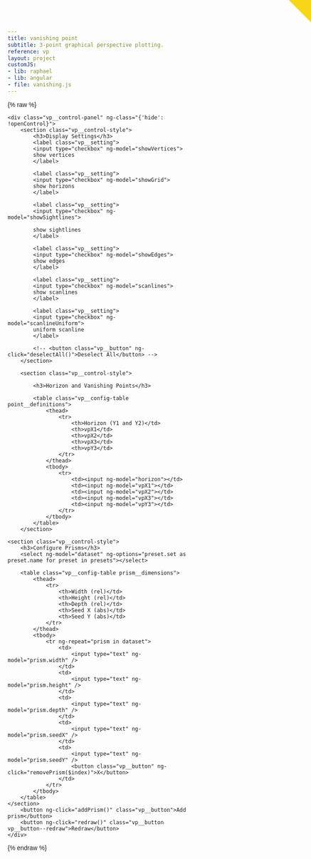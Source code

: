```yaml
---
title: vanishing point
subtitle: 3-point graphical perspective plotting.
reference: vp
layout: project
customJS:
- lib: raphael
- lib: angular
- file: vanishing.js
---
```

{% raw %}

<style>
* {
	box-sizing: border-box;
	padding: 0;
	margin: 0;
}
body {
	font-family: "WhitneyLight", helvetica, arial, sans-serif;
}
.control-toggle {
	position: fixed;
	right: 0;
	top: 0;
	z-index: 501;
	border: none;
	background: none;
	font-family: "WhitneyLight", helvetica, arial, sans-serif;
	color: rgba(0,0,0,0);
	transition: color 0.5s;
}
.control-toggle i {
	color: rgba(130,11,4,255);
	position: absolute;
	right: 5px;
	top: 5px;
	font-size: 20px;
	transition: color 0.5s;
}
.control-toggle:before {
	content: "";
	height: 0;
	width: 0;
	float: right;
	display: block;
	border-right: 25px solid #f8d516;
	border-top: 25px solid #f8d516;
	border-bottom: 25px solid transparent;
	border-left: 25px solid transparent;
}
.control-toggle:hover {
	color: rgba(0,0,0,1);
	cursor: pointer;
}
.control-toggle:focus {
	outline: none;
}
.control-toggle:hover i { 
	color: #fef9dc;
}
.vp__control-panel {
	position: fixed;
	height: 100%;
	z-index: 500;
	top: 0;
	padding: 50px 25px;
	right: 0;
	width: 50%;
	background-color: rgba(252,251,247,.9);
}
.hide {
	display: none;
}
.vp__control-style {
	display: block;
}
.vp__config-table {
	border-collapse: collapse;
	width: 100%;
}
.vp__config-table tr {
	border-bottom: 1px solid #eee;
}
.vp__config-table th {
	width: 20%;
}
.vp__config-table tbody td {
	border-right: 1px solid #eee;
	width: 20%;
}
.vp__config-table tr input {
	border: none;
	padding: 0.5em;
	font: 1em "WhitneyLight", helvetica, arial, sans-serif;
	width: 100%;
}
.vp__button {
	font: 1em "WhitneyLight", helvetica, arial, sans-serif;
	padding: 0.5em;
	border: 1px solid #eee;
}
.vp__setting {
	background-color: white;
	padding: 2px 5px;
	border-radius: 50px;
}
.vp__button--redraw {
	background-color: #94e515;
	float: right;
	margin-top: 1em;
}
.prism__dimensions .vp__button {
	display: none;
}
.prism__dimensions td {
	position: relative;
}
.prism__dimensions tr:hover .vp__button {
	display: block;
	position: absolute;
	right: 0;
	top: 0;
}
</style>

<div ng-app="vanish" ng-controller="vanishingSettings">
	<button class="control-toggle" ng-click="toggleCtrlPanel()"><i class="ion-gear-b" data-pack="default" data-tags="settings, options, cog"></i> Toggle Control Panel</button>
	
	<div class="vp__control-panel" ng-class="{'hide': !openControl}">
		<section class="vp__control-style">
			<h3>Display Settings</h3>
			<label class="vp__setting">
			<input type="checkbox" ng-model="showVertices">
			show vertices
			</label>
			
			<label class="vp__setting">
			<input type="checkbox" ng-model="showGrid">
			show horizons
			</label>
			
			<label class="vp__setting">
			<input type="checkbox" ng-model="showSightlines">

			show sightlines
			</label>
			
			<label class="vp__setting">
			<input type="checkbox" ng-model="showEdges">
			show edges
			</label>
			
			<label class="vp__setting">
			<input type="checkbox" ng-model="scanlines">
			show scanlines
			</label>

			<label class="vp__setting">
			<input type="checkbox" ng-model="scanlineUniform">
			uniform scanline
			</label>
			
			<!-- <button class="vp__button" ng-click="deselectAll()">Deselect All</button> -->
		</section>
		
		<section class="vp__control-style">
<!-- 		
			<label></label>
			<input ng-model="horizon">

			<label>vpX1</label>
			<input ng-model="vpX1">

			<label>vpX2</label>
			<input ng-model="vpX2">

			<label>vpX3</label>
			<input ng-model="vpX3">

			<label>vpY3</label>
			<input ng-model="vpY3"> -->

			<h3>Horizon and Vanishing Points</h3>

			<table class="vp__config-table point__definitions">
				<thead>
					<tr>
						<th>Horizon (Y1 and Y2)</td>
						<th>vpX1</td>
						<th>vpX2</td>
						<th>vpX3</td>
						<th>vpY3</td>
					</tr>
				</thead>
				<tbody>
					<tr>
						<td><input ng-model="horizon"></td>
						<td><input ng-model="vpX1"></td>
						<td><input ng-model="vpX2"></td>
						<td><input ng-model="vpX3"></td>
						<td><input ng-model="vpY3"></td>
					</tr>
				</tbody>
			</table>
		</section>
		
	<section class="vp__control-style">
		<h3>Configure Prisms</h3>
		<select ng-model="dataset" ng-options="preset.set as preset.name for preset in presets"></select>
		
		<table class="vp__config-table prism__dimensions">
			<thead>
				<tr>
					<th>Width (rel)</td>
					<th>Height (rel)</td>
					<th>Depth (rel)</td>
					<th>Seed X (abs)</td>
					<th>Seed Y (abs)</td>
				</tr>
			</thead>
			<tbody>
				<tr ng-repeat="prism in dataset">
					<td>
						<input type="text" ng-model="prism.width" />
					</td>
					<td>
						<input type="text" ng-model="prism.height" />
					</td>
					<td>
						<input type="text" ng-model="prism.depth" />
					</td>
					<td>
						<input type="text" ng-model="prism.seedX" />
					</td>
					<td>
						<input type="text" ng-model="prism.seedY" />
						<button class="vp__button" ng-click="removePrism($index)">X</button>
					</td>
				</tr>
			</tbody>
		</table>
	</section>
		<button ng-click="addPrism()" class="vp__button">Add prism</button>
		<button ng-click="redraw()" class="vp__button vp__button--redraw">Redraw</button>
	</div>
</div>
{% endraw %}